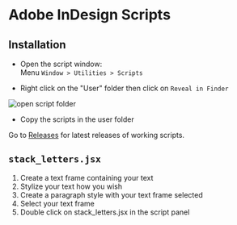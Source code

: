 # Adobe InDesign Scripts

## Installation

- Open the script window:  
Menu ```Window > Utilities > Scripts```  

- Right click on the "User" folder then click on ```Reveal in Finder```  

![open script folder](https://user-images.githubusercontent.com/590318/74849390-ef858380-5338-11ea-900d-da1c49825e83.png)

- Copy the scripts in the user folder

Go to [Releases](https://github.com/chalas-ch/InDesign-Scripts/releases) for latest releases of working scripts.

## `stack_letters.jsx`

1. Create a text frame containing your text
2. Stylize your text how you wish
3. Create a paragraph style with your text frame selected
4. Select your text frame
5. Double click on stack_letters.jsx in the script panel

